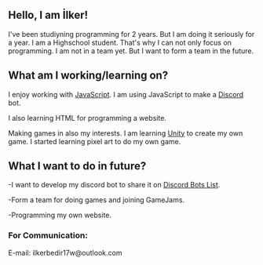 <h2> Hello, I am İlker! </h2>
<p> I've been studiyning programming for 2 years. But I am doing it seriously for a year. I am a Highschool student. That's why I can not only focus on programming. I am not in a team yet. But I want to form a team in the future. <p>
  
<h2> What am I working/learning on? </h2>
<p> I enjoy working with <a href="https://www.javascript.com/">JavaScript</a>. I am using JavaScript to make a <a href="https://discord.com/">Discord</a> bot.<p>
  
<p> I also learning HTML for programming a website. <p>
  
<p> Making games in also my interests. I am learning <a href="https://unity.com/">Unity</a> to create my own game. I started learning pixel art to do my own game. <p>
  
<h2> What I want to do in future? </h2>
<p> -I want to develop my discord bot to share it on <a href="https://top.gg/tr">Discord Bots List</a>. <p>
<p> -Form a team for doing games and joining GameJams. <p>
<p> -Programming my own website. <p>

<h3> For Communication: </h3>
<p> E-mail: ilkerbedir17w@outlook.com <p>
